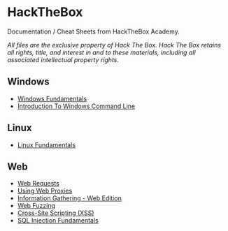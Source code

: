 # HackTheBox
Documentation / Cheat Sheets from HackTheBox Academy.

*All files are the exclusive property of Hack The Box. Hack The Box retains all rights, title, and interest in and to these materials, including all associated intellectual property rights.*

## Windows
- [Windows Fundamentals](https://github.com/404Future/HackTheBox/blob/main/Windows_Fundamentals_Module_Cheat_Sheet.pdf)
- [Introduction To Windows Command Line](https://github.com/404Future/HackTheBox/blob/main/Introduction_To_Windows_Command_Line_Module_Cheat_Sheet.pdf) 

## Linux
- [Linux Fundamentals](https://github.com/404Future/HackTheBox/blob/main/Linux_Fundamentals_Module_Cheat_Sheet.pdf)

## Web
- [Web Requests](https://github.com/404Future/HackTheBox/blob/main/Web_Requests_Module_Cheat_Sheet.pdf)
- [Using Web Proxies](https://github.com/404Future/HackTheBox/blob/main/Using_Web_Proxies_Module_Cheat_Sheet.pdf)
- [Information Gathering - Web Edition](https://github.com/404Future/HackTheBox/blob/main/Information_Gathering_Web_Edition_Module_Cheat_Sheet.pdf)
- [Web Fuzzing](https://github.com/404Future/HackTheBox/blob/main/Web_Fuzzing_Module_Cheat_Sheet.pdf)
- [Cross-Site Scripting (XSS)](https://github.com/404Future/HackTheBox/blob/main/Cross_Site_Scripting_Xss_Module_Cheat_Sheet.pdf)
- [SQL Injection Fundamentals](https://github.com/404Future/HackTheBox/blob/main/Sql_Injection_Fundamentals_Module_Cheat_Sheet.pdf)
